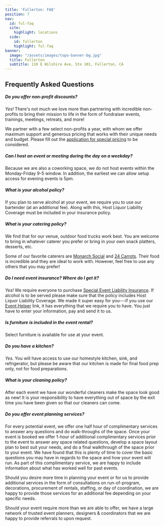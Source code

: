 ```yaml
---
title: 'Fullerton: FAQ'
position: 7
nav:
  id: ful-faq
  site:
    highlight: locations
  side:
    id: fullerton
    highlight: ful-faq
banner:
  image: "/assets/images/topo-banner-bg.jpg"
  title: Fullerton
  subtitle: 110 E Wilshire Ave, Ste 101, Fullerton, CA
---
```


## Frequently Asked Questions

##### Do you offer non-profit discounts?

_Yes!_ There's not much we love more than partnering with incredible non-profits to bring their mission to life in the form of fundraiser events, trainings, meetings, retreats, and more!

We partner with a few select non-profits a year, with whom we offer maximum support and generous pricing that works with their unique needs and budget. Please fill out the [application for special pricing](https://wayfare.typeform.com/to/XTHGhD) to be considered.

##### Can I host an event or meeting during the day on a weekday?

Because we are also a coworking space, we do not host events within the Monday-Friday 9-5 window. In addition, the earliest we can allow setup access for evening events is 5pm.

##### What is your alcohol policy?

If you plan to serve alcohol at your event, we require you to use our bartender (at an additional fee). Along with this, Host Liquor Liability Coverage must be included in your insurance policy.

##### What is your catering policy?

We find that for our venue, outdoor food trucks work best. You are welcome to bring in whatever caterer you prefer or bring in your own snack platters, desserts, etc.

Some of our favorite caterers are [Monarch Social](http://www.monarch-social.com/) and [24 Carrots](http://24carrots.com/). Their food is incredible and they are ideal to work with. However, feel free to use any others that you may prefer!

##### Do I need event insurance? Where do I get it?

_Yes!_ We require everyone to purchase [Special Event Liability Insurance](https://www.theeventhelper.com/#uHX7lU). If alcohol is to be served please make sure that the policy includes Host Liquor Liability Coverage. We made it super easy for you---if you use our [Event Helper](https://www.theeventhelper.com/#uHX7lU) link, it has everything that we require you to have. You just have to enter your information, pay and send it to us.

##### Is furniture is included in the event rental?

Select furniture is available for use at your event.

##### Do you have a kitchen?

_Yes._ You will have access to use our homestyle kitchen, sink, and refrigerator, but please be aware that our kitchen is made for final food prep only, not for food preparations.

##### What is your cleaning policy?

After each event we have our wonderful cleaners make the space look good as new! It is your responsibility to have everything out of space by the exit time you have been given so that our cleaners can come.

##### Do you offer event planning services?

For every potential event, we offer one half hour of complimentary services to answer any questions and do walk-throughs of the space. Once your event is booked we offer 1-hour of additional complimentary services prior to the event to answer any space related questions, develop a space layout plan to best suit your needs, and do a final walkthrough of the space prior to your event. We have found that this is plenty of time to cover the basic questions you may have in regards to the space and how your event will run. As part of this complimentary service, we are happy to include information about what has worked well for past events.

Should you desire more time in planning your event or for us to provide additional services in the form of consultations on run-of-program, decorations, procurement of rentals, staffing, or day of coordination, we are happy to provide those services for an additional fee depending on your specific needs.

Should your event require more than we are able to offer, we have a large network of trusted event planners, designers & coordinators that we are happy to provide referrals to upon request.
